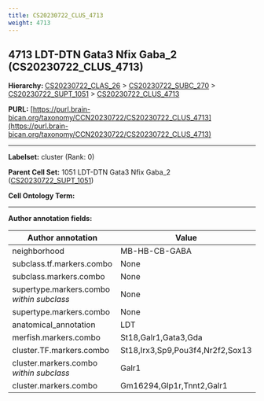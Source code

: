 ```yaml
---
title: CS20230722_CLUS_4713
weight: 4713
---
```

## 4713 LDT-DTN Gata3 Nfix Gaba_2 (CS20230722_CLUS_4713)
<b>Hierarchy: </b>
[CS20230722_CLAS_26](../CS20230722_CLAS_26) >
[CS20230722_SUBC_270](../CS20230722_SUBC_270) >
[CS20230722_SUPT_1051](../CS20230722_SUPT_1051) >
[CS20230722_CLUS_4713](../CS20230722_CLUS_4713)

**PURL:** [https://purl.brain-bican.org/taxonomy/CCN20230722/CS20230722_CLUS_4713](https://purl.brain-bican.org/taxonomy/CCN20230722/CS20230722_CLUS_4713)

---


**Labelset:** cluster (Rank: 0)

**Parent Cell Set:** 1051 LDT-DTN Gata3 Nfix Gaba_2 ([CS20230722_SUPT_1051](../CS20230722_SUPT_1051))



**Cell Ontology Term:** 

[MARKER GENES.]: #


---

[TRANSFERRED ANNOTATIONS.]: #


[AUTHOR ANNOTATION FIELDS.]: #


**Author annotation fields:**

| Author annotation | Value |
|-------------------|-------|
|neighborhood|MB-HB-CB-GABA|
|subclass.tf.markers.combo|None|
|subclass.markers.combo|None|
|supertype.markers.combo _within subclass_|None|
|supertype.markers.combo|None|
|anatomical_annotation|LDT|
|merfish.markers.combo|St18,Galr1,Gata3,Gda|
|cluster.TF.markers.combo|St18,Irx3,Sp9,Pou3f4,Nr2f2,Sox13|
|cluster.markers.combo _within subclass_|Galr1|
|cluster.markers.combo|Gm16294,Glp1r,Tnnt2,Galr1|
